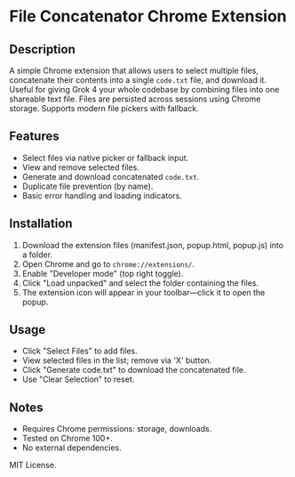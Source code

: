 # File Concatenator Chrome Extension

## Description
A simple Chrome extension that allows users to select multiple files, concatenate their contents into a single  `code.txt` file, and download it. Useful for giving Grok 4 your whole codebase by combining files into one shareable text file. Files are persisted across sessions using Chrome storage. Supports modern file pickers with fallback.

## Features
- Select files via native picker or fallback input.
- View and remove selected files.
- Generate and download concatenated `code.txt`.
- Duplicate file prevention (by name).
- Basic error handling and loading indicators.

## Installation
1. Download the extension files (manifest.json, popup.html, popup.js) into a folder.
2. Open Chrome and go to `chrome://extensions/`.
3. Enable "Developer mode" (top right toggle).
4. Click "Load unpacked" and select the folder containing the files.
5. The extension icon will appear in your toolbar—click it to open the popup.

## Usage
- Click "Select Files" to add files.
- View selected files in the list; remove via 'X' button.
- Click "Generate code.txt" to download the concatenated file.
- Use "Clear Selection" to reset.

## Notes
- Requires Chrome permissions: storage, downloads.
- Tested on Chrome 100+.
- No external dependencies.

MIT License.
